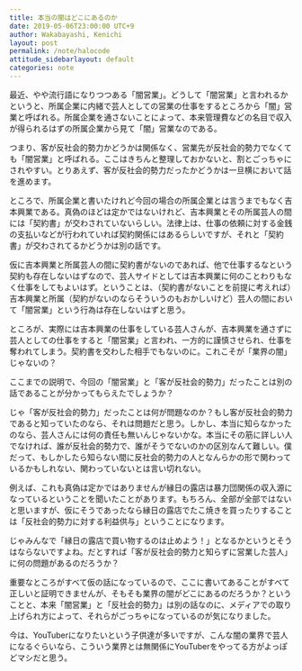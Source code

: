 ```yaml
---
title: 本当の闇はどこにあるのか
date: 2019-05-06T23:00:00 UTC+9
author: Wakabayashi, Kenichi
layout: post
permalink: /note/halocode
attitude_sidebarlayout: default
categories: note
---
```

最近、やや流行語になりつつある「闇営業」。どうして「闇営業」と言われるかというと、所属企業に内緒で芸人としての営業の仕事をするところから「闇」営業と呼ばれる。所属企業を通さないことによって、本来管理費などの名目で収入が得られるはずの所属企業から見て「闇」営業なのである。

つまり、客が反社会的勢力かどうかは関係なく、営業先が反社会的勢力でなくても「闇営業」と呼ばれる。ここはきちんと整理しておかないと、割とごっちゃにされやすい。とりあえず、客が反社会的勢力だったかどうかは一旦横において話を進めます。

ところで、所属企業と書いたけれど今回の場合の所属企業とは言うまでもなく吉本興業である。真偽のほどは定かではないけれど、吉本興業とその所属芸人の間には「契約書」が交わされていないらしい。法律上は、仕事の依頼に対する金銭の支払いなどが行われていれば契約関係にはあるらしいですが、それと「契約書」が交わされてるかどうかは別の話です。

仮に吉本興業と所属芸人の間に契約書がないのであれば、他で仕事するなという契約も存在しないはずなので、芸人サイドとしては吉本興業に何のことわりもなく仕事をしてもよいはず。ということは、（契約書がないことを前提に考えれば）吉本興業と所属（契約がないのならそういうのもおかしいけど）芸人の間において「闇営業」という行為は存在しないはずと思う。

ところが、実際には吉本興業の仕事をしている芸人さんが、吉本興業を通さずに芸人としての仕事をすると「闇営業」と言われ、一方的に謹慎させられ、仕事を奪われてしまう。契約書を交わした相手でもないのに。これこそが「業界の闇」じゃないの？

ここまでの説明で、今回の「闇営業」と「客が反社会的勢力」だったことは別の話であることが分かってもらえたでしょうか？

じゃ「客が反社会的勢力」だったことは何が問題なのか？もし客が反社会的勢力であると知っていたのなら、それは問題だと思う。しかし、本当に知らなかったのなら、芸人さんには何の責任も無いんじゃないかな。本当にその筋に詳しい人でなければ、誰が反社会的勢力で、誰がそうでないのかの区別なんて難しい。僕だって、もしかしたら知らない間に反社会的勢力の人となんらかの形で関わっているかもしれない、関わっていないとは言い切れない。

例えば、これも真偽は定かではありませんが縁日の露店は暴力団関係の収入源になっているということを聞いたことがあります。もちろん、全部が全部ではないと思いますが、仮にそうであったなら縁日の露店でたこ焼きを買ったりすることは「反社会的勢力に対する利益供与」ということになります。

じゃみんなで「縁日の露店で買い物するのは止めよう！」となるかというとそうはならないですよね。だとすれば「客が反社会的勢力と知らずに営業した芸人」に何の問題があるのだろうか？

重要なところがすべて仮の話になっているので、ここに書いてあることがすべて正しいと証明できませんが、そもそも業界の闇がどこにあるのだろうか？ということと、本来「闇営業」と「反社会的勢力」は別の話なのに、メディアでの取り上げられ方によって、それらがごっちゃになっているのが気になりました。

今は、YouTuberになりたいという子供達が多いですが、こんな闇の業界で芸人になるぐらいなら、こういう業界とは無関係にYouTuberをやってる方がよっぽどマシだと思う。